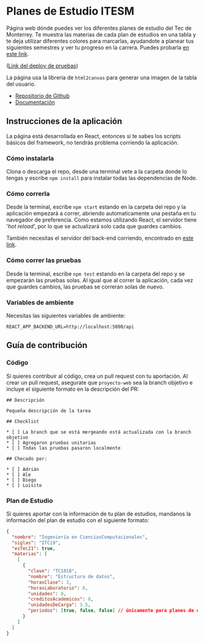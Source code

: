 # Planes de Estudio ITESM

Página web dónde puedes ver los diferentes planes de estudio del Tec de Monterrey. Te muestra las materias de cada plan de estudios en una tabla y te deja utilizar diferentes colores para marcarlas, ayudandote a planear tus siguientes semestres y ver tu progreso en la carrera. Puedes probarla [en este link](https://luispc111.github.io/PlanesDeEstudio/).

([Link del deploy de pruebas](https://dino-4-fantasticos.github.io/PlanesDeEstudio/#/))

La página usa la libreria de `html2canvas` para generar una imagen de la tabla del usuario.
- [Repositorio de Github](https://github.com/niklasvh/html2canvas)
- [Documentación](https://html2canvas.hertzen.com/)

## Instrucciones de la aplicación

La página está desarrollada en React, entonces si te sabes los scripts básicos del framework, no tendrás problema corriendo la aplicación.

### __Cómo instalarla__

Clona o descarga el repo, desde una terminal vete a la carpeta donde lo tengas y escribe `npm install` para instalar todas las dependencias de Node.

### __Cómo correrla__

Desde la terminal, escribe `npm start` estando en la carpeta del repo y la aplicación empezará a correr, abriendo automaticamente una pestaña en tu navegador de preferencia. Como estamos utilizando React, el servidor tiene '_hot reload_', por lo que se actualizará solo cada que guardes cambios.

También necesitas el servidor del back-end corriendo, encontrado en [este link](https://github.com/Dino-4-Fantasticos/PlanesDeEstudioBack).

### __Cómo correr las pruebas__

Desde la terminal, escribe `npm test` estando en la carpeta del repo y se empezarán las pruebas solas. Al igual que al correr la aplicación, cada vez que guardes cambios, las pruebas se correran solas de nuevo.

### __Variables de ambiente__

Necesitas las siguientes variables de ambiente:

```
REACT_APP_BACKEND_URL=http://localhost:5000/api
```

## Guía de contribución

### __Código__

Si quieres contribuir al código, crea un pull request con tu aportación. Al crear un pull request, asegurate que `proyecto-web` sea la branch objetivo e incluye el siguiente formato en la descripción del PR:

```
## Descripción

Pequeña descripción de la tarea

## Checklist

* [ ] La branch que se está mergeando está actualizada con la branch objetivo
* [ ] Agregaron pruebas unitarias
* [ ] Todas las pruebas pasaron localmente

## Checado por:

* [ ] Adrián
* [ ] Ale
* [ ] Diego
* [ ] Luisito
```

### __Plan de Estudio__

Si quieres aportar con la información de tu plan de estudios, mandanos la información del plan de estudio con el siguiente formato:

```json
{
  "nombre": "Ingeniería en CienciasComputacionales",
  "siglas": "ITC19",
  "esTec21": true,
  "materias": [
    [
      {
        "clave": "TC1018",
        "nombre": "Estructura de datos",
        "horasClase": 3,
        "horasLaboratorio": 0,
        "unidades": 8,
        "creditosAcademicos": 8,
        "unidadesDeCarga": 3.5,
        "periodos": [true, false, false] // únicamente para planes de estudios de Tec21
      }
    ]
  ]
}
```

